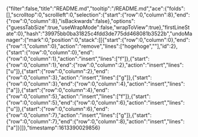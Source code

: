 {"filter":false,"title":"README.md","tooltip":"/README.md","ace":{"folds":[],"scrolltop":0,"scrollleft":0,"selection":{"start":{"row":0,"column":8},"end":{"row":0,"column":8},"isBackwards":false},"options":{"guessTabSize":true,"useWrapMode":false,"wrapToView":true},"firstLineState":0},"hash":"39975bb0ba31825c4fdd3de775dd468081b3522b","undoManager":{"mark":0,"position":0,"stack":[[{"start":{"row":0,"column":0},"end":{"row":1,"column":0},"action":"remove","lines":["hogehoge",""],"id":2},{"start":{"row":0,"column":0},"end":{"row":0,"column":1},"action":"insert","lines":["f"]},{"start":{"row":0,"column":1},"end":{"row":0,"column":2},"action":"insert","lines":["u"]},{"start":{"row":0,"column":2},"end":{"row":0,"column":3},"action":"insert","lines":["g"]},{"start":{"row":0,"column":3},"end":{"row":0,"column":4},"action":"insert","lines":["a"]},{"start":{"row":0,"column":4},"end":{"row":0,"column":5},"action":"insert","lines":["f"]},{"start":{"row":0,"column":5},"end":{"row":0,"column":6},"action":"insert","lines":["u"]},{"start":{"row":0,"column":6},"end":{"row":0,"column":7},"action":"insert","lines":["g"]},{"start":{"row":0,"column":7},"end":{"row":0,"column":8},"action":"insert","lines":["a"]}]]},"timestamp":1613390029856}